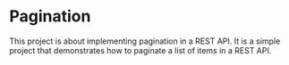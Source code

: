 # Pagination

This project is about implementing pagination in a REST API. It is a simple project that demonstrates how to paginate a
list of items in a REST API.